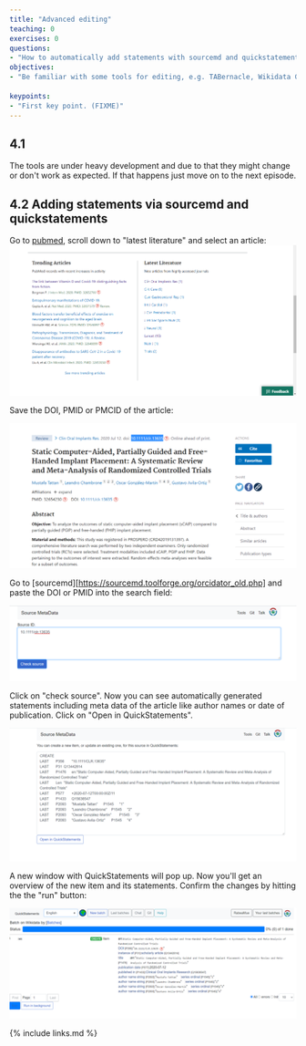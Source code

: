 ```yaml
---
title: "Advanced editing"
teaching: 0
exercises: 0
questions:
- "How to automatically add statements with sourcemd and quickstatements?"
objectives:
- "Be familiar with some tools for editing, e.g. TABernacle, Wikidata Games, QuickStatements, Source MetaData or Author Disambiguator/Author resolver."

keypoints:
- "First key point. (FIXME)"
---
```

## 4.1
The tools are under heavy development and due to that they might change or don't work as expected. If that happens just move on to the next episode.

## 4.2 Adding statements via sourcemd and quickstatements

Go to [pubmed](https://pubmed.ncbi.nlm.nih.gov/), scroll down to "latest literature" and select an article: 
![latest_articles](../fig/episode_04_screenshot_01_latest_articles.png)

Save the DOI, PMID or PMCID of the article:

![choose_doi](../fig/episode_04_screenshot_02_choose_doi.png)

Go to [sourcemd][https://sourcemd.toolforge.org/orcidator_old.php] and paste the DOI or PMID into the search field:

![paste_into_sourcemd](../fig/episode_04_screenshot_03_paste_into_sourcemd.png)

Click on "check source". Now you can see automatically generated statements including meta data of the article like author names or date of publication. Click on "Open in QuickStatements".

![open quickstatements](../fig/episode_04_screenshot_04_open_quickstatements.png)

A new window with QuickStatements will pop up. Now you'll get an overview of the new item and its statements. Confirm the changes by hitting the the "run" button:

![run_editing](../fig/episode_04_screenshot_05_run_editing.png)


{% include links.md %}
